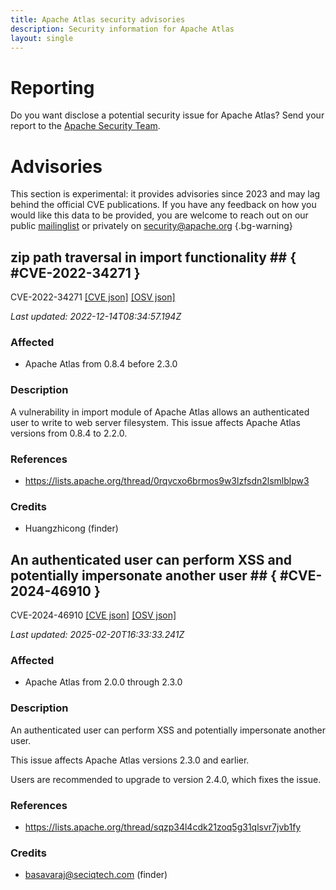 ```yaml
---
title: Apache Atlas security advisories
description: Security information for Apache Atlas
layout: single
---
```


# Reporting

Do you want disclose a potential security issue for Apache Atlas? Send your report to the [Apache Security Team](mailto:security@apache.org).

# Advisories

This section is experimental: it provides advisories since 2023 and may lag behind the official CVE publications. If you have any feedback on how you would like this data to be provided, you are welcome to reach out on our public [mailinglist](/mailinglist) or privately on [security@apache.org](mailto:security@apache.org)
{.bg-warning}

## zip path traversal in import functionality ## { #CVE-2022-34271 }

CVE-2022-34271 [\[CVE json\]](./CVE-2022-34271.cve.json) [\[OSV json\]](./CVE-2022-34271.osv.json)



_Last updated: 2022-12-14T08:34:57.194Z_

### Affected

* Apache Atlas from 0.8.4 before 2.3.0


### Description

A vulnerability in import module of Apache Atlas allows an authenticated user to write to web server filesystem.  This issue affects Apache Atlas versions from 0.8.4 to 2.2.0.

### References
* https://lists.apache.org/thread/0rqvcxo6brmos9w3lzfsdn2lsmlblpw3


### Credits
* Huangzhicong (finder)


## An authenticated user can perform XSS and potentially impersonate another user ## { #CVE-2024-46910 }

CVE-2024-46910 [\[CVE json\]](./CVE-2024-46910.cve.json) [\[OSV json\]](./CVE-2024-46910.osv.json)



_Last updated: 2025-02-20T16:33:33.241Z_

### Affected

* Apache Atlas from 2.0.0 through 2.3.0


### Description

<p>An authenticated user can perform XSS and potentially impersonate another user.</p><p>This issue affects Apache Atlas <span style="background-color: rgb(255, 255, 255);">versions&nbsp;</span>2.3.0 and earlier.</p><p>Users are recommended to upgrade to version 2.4.0, which fixes the issue.</p>

### References
* https://lists.apache.org/thread/sqzp34l4cdk21zoq5g31qlsvr7jvb1fy


### Credits
* basavaraj@seciqtech.com (finder)
